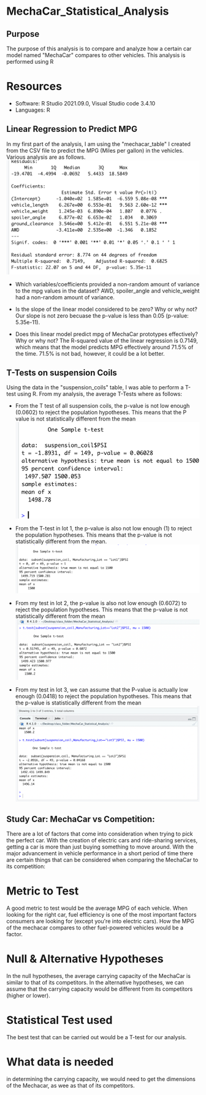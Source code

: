 # MechaCar_Statistical_Analysis

## Purpose
The purpose of this analysis is to compare and analyze how a certain car model named "MechaCar" compares to other vehicles. This analysis is performed using R

# Resources
- Software: R Studio 2021.09.0, Visual Studio code 3.4.10
- Languages: R

## Linear Regression to Predict MPG
In my first part of the analysis, I am using the "mechacar_table" I created from the CSV file to predict the MPG (Miles per gallon) in the vehicles. Various analysis are as follows.
![R_Square_P_values.png](https://github.com/somtoesomeju/MechaCar_Statistical_Analysis/blob/main/Resources/R_Square_P_values.png)
- Which variables/coefficients provided a non-random amount of variance to the mpg values in the dataset? AWD, spoiler_angle and vehicle_weight had a non-random amount of variance.

- Is the slope of the linear model considered to be zero? Why or why not? Our slope is not zero becuase the p-value is less than 0.05 (p-value: 5.35e-11).

- Does this linear model predict mpg of MechaCar prototypes effectively? Why or why not? The R-squared value of the linear regression is 0.7149, which means that the model predicts MPG effectively around 71.5% of the time. 71.5% is not bad, however, it could be a lot better.

## T-Tests on suspension Coils
Using the data in the "suspension_coils" table, I was able to perform a T-test using R. From my analysis, the average T-Tests where as follows:
- From the T test of all suspension coils, the p-value is not low enough (0.0602) to reject the population hypotheses. This means that the P value is not statistically different from the mean ![sample_T_test_PSI.png](https://github.com/somtoesomeju/MechaCar_Statistical_Analysis/blob/main/Resources/sample_T_test_PSI.png)
- From the T-test in lot 1, the p-value is also not low enough (1) to reject the population hypotheses. This means that the p-value is not statistically different from the mean. ![Sample_T_test_Lot1.png](https://github.com/somtoesomeju/MechaCar_Statistical_Analysis/blob/main/Resources/Sample_T_test_Lot1.png)

- From my test in lot 2, the p-value is also not low enough (0.6072) to reject the population hypotheses. This means that the p-value is not statistically different from the mean ![Sample_T_test_Lot2.png](https://github.com/somtoesomeju/MechaCar_Statistical_Analysis/blob/main/Resources/Sample_T_test_Lot2.png)

- From my test in lot 3, we can assume that the P-value is actually low enough (0.0418) to reject the population hypotheses. This means that the p-value is statistically different from the mean ![sample_T_Test_lot3.png](https://github.com/somtoesomeju/MechaCar_Statistical_Analysis/blob/main/Resources/sample_T_Test_lot3.png)
## Study Car: MechaCar vs Competition:
There are a lot of factors that come into consideration when trying to pick the perfect car. With the creation of electric cars and ride-sharing services, getting a car is more than just buying something to move around. With the major advancement in vehicle performance in a short period of time there are certain things that can be considered when comparing the MechaCar to its competition:

# Metric to Test
A good metric to test would be the average MPG of each vehicle. When looking for the right car, fuel efficiency is one of the most important factors consumers are looking for (except you're into electric cars). How the MPG of the mechacar compares to other fuel-powered vehicles would be a factor.

# Null & Alternative Hypotheses
In the null hypotheses, the average carrying capacity of the MechaCar is similar to that of its competitors. In the alternative hypotheses, we can assume that the carrying capacity would be different from its competitors (higher or lower).

# Statistical Test used
The best test that can be carried out would be a T-test for our analysis.

# What data is needed
in determining the carrying capacity, we would need to get the dimensions of the Mechacar, as wee as that of its competitors.

